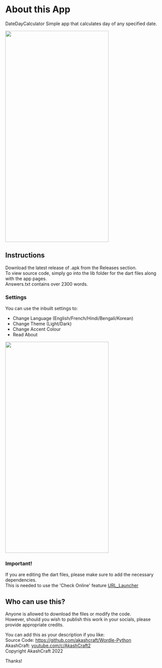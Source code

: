 # About this App
DateDayCalculator Simple app that calculates day of any specified date.  
  
<img src="https://user-images.githubusercontent.com/113077967/189462936-182044e2-948a-41af-b2e7-15f65dfa2fcd.jpg" width="324" height="660">
  

## Instructions
Download the latest release of .apk from the Releases section.  
To view source code, simply go into the lib folder for the dart files along with the app pages.  
Answers.txt contains over 2300 words.

### Settings
You can use the inbuilt settings to:  
- Change Language (English/French/Hindi/Bengali/Korean)  
- Change Theme (Light/Dark)  
- Change Accent Colour  
- Read About  
  
<img src="https://user-images.githubusercontent.com/113077967/189462949-663371d1-0760-4502-a6ce-5cedb75ab182.jpg" width="324" height="660">
  
### Important!

If you are editing the dart files, please make sure to add the necessary dependencies.  
This is needed to use the 'Check Online' feature
[URL_Launcher](https://pub.dev/packages/url_launcher)

## Who can use this?
Anyone is allowed to download the files or modify the code.  
However, should you wish to publish this work in your socials, please provide appropriate credits.  

You can add this as your description if you like:  
Source Code: https://github.com/akashcraft/Wordle-Python  
AkashCraft: [youtube.com/c/AkashCraft2](https://youtube.com/c/AkashCraft2)  
Copyright AkashCraft 2022  

Thanks!
